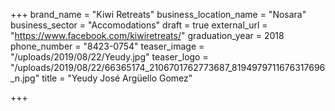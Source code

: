 +++
brand_name = "Kiwi Retreats"
business_location_name = "Nosara"
business_sector = "Accomodations"
draft = true
external_url = "https://www.facebook.com/kiwiretreats/"
graduation_year = 2018
phone_number = "8423-0754"
teaser_image = "/uploads/2019/08/22/Yeudy.jpg"
teaser_logo = "/uploads/2019/08/22/66365174_2106701762773687_8194979711676317696_n.jpg"
title = "Yeudy José Argüello Gomez"

+++
